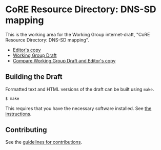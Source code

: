 # CoRE Resource Directory: DNS-SD mapping

This is the working area for the Working Group internet-draft, "CoRE Resource Directory: DNS-SD mapping".

* [Editor's copy](https://core-wg.github.io/rd-dns-sd/)
* [Working Group Draft](https://tools.ietf.org/html/draft-ietf-core-rd-dns-sd)
* [Compare Working Group Draft and Editor's copy](https://tools.ietf.org/rfcdiff?url1=https://tools.ietf.org/id/draft-ietf-core-rd-dns-sd.txt&url2=https://core-wg.github.io/rd-dns-sd/draft-ietf-core-rd-dns-sd.txt)


## Building the Draft

Formatted text and HTML versions of the draft can be built using `make`.

```sh
$ make
```

This requires that you have the necessary software installed.  See
[the instructions](https://github.com/martinthomson/i-d-template/blob/master/doc/SETUP.md).


## Contributing

See the
[guidelines for contributions](https://github.com/core-wg/rd-dns-sd/blob/master/CONTRIBUTING.md).
